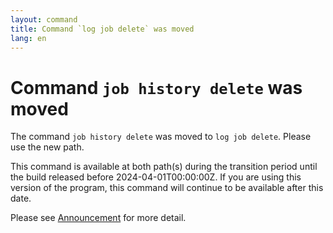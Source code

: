 ```yaml
---
layout: command
title: Command `log job delete` was moved
lang: en
---
```


# Command `job history delete` was moved

The command `job history delete` was moved to `log job delete`. Please use the new path.

This command is available at both path(s) during the transition period until the build released before 2024-04-01T00:00:00Z. If you are using this version of the program, this command will continue to be available after this date.

Please see [Announcement](https://github.com/watermint/toolbox/discussions/794) for more detail.


